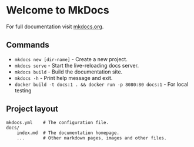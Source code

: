 # Welcome to MkDocs

For full documentation visit [mkdocs.org](https://www.mkdocs.org).

## Commands

* `mkdocs new [dir-name]` - Create a new project.
* `mkdocs serve` - Start the live-reloading docs server.
* `mkdocs build` - Build the documentation site.
* `mkdocs -h` - Print help message and exit.
* `docker build -t docs:1 . && docker run -p 8080:80 docs:1` - For local testing

## Project layout

    mkdocs.yml    # The configuration file.
    docs/
        index.md  # The documentation homepage.
        ...       # Other markdown pages, images and other files.
